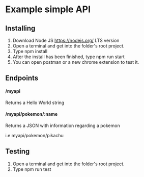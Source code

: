# Example simple API

## Installing

1. Download Node JS https://nodejs.org/ LTS version
2. Open a terminal and get into the folder's root project. 
3. Type npm install
4. After the install has been finished, type npm run start
5. You can open postman or a new chrome extension to test it. 

## Endpoints

#### /myapi
Returns a Hello World string

#### /myapi/pokemon/:name
Returns a JSON with information regarding a pokemon
 
i.e myapi/pokemon/pikachu

## Testing
1. Open a terminal and get into the folder's root project.
2. Type npm run test
